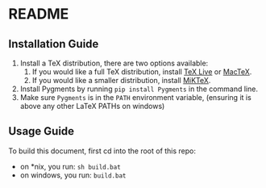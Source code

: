 # README

## Installation Guide

1. Install a TeX distribution, there are two options available:
    1. If you would like a full TeX distribution, install [TeX Live](https://www.tug.org/texlive/) or [MacTeX](https://www.tug.org/mactex/).
    2. If you would like a smaller distribution, install [MiKTeX](https://miktex.org/).
2. Install Pygments by running `pip install Pygments` in the command line. 
3. Make sure `Pygments` is in the `PATH` environment variable, (ensuring it is above any other LaTeX PATHs on windows)

## Usage Guide

To build this document, first cd into the root of this repo:
- on \*nix, you run: `sh build.bat`
- on windows, you run: `build.bat`


